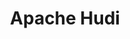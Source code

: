 ---
codehost: https://github.com/https://github.com/apache/hudi
linkedin: https://linkedin.com/company/apache-hudi/
logohandle: apache_hudi
sort: hudi
title: Apache Hudi
twitter: https://x.com/ApacheHudi
website: https://hudi.apache.org/
youtube: https://youtube.com/channel/UCs7AhE0BWaEPZSChrBR-Muw
---